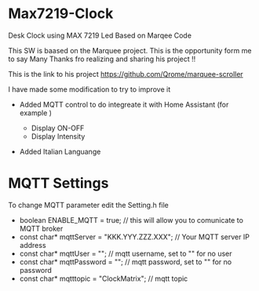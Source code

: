 # Max7219-Clock
Desk Clock using MAX 7219 Led Based on Marqee Code  

This SW is baased on the Marquee project.
This is the opportunity form me to say Many Thanks fro realizing and sharing his project !!

This is the link to his project
https://github.com/Qrome/marquee-scroller

I have made some modification to try to improve it 

- Added MQTT control to do integreate it with Home Assistant (for example )
  - Display ON-OFF
  - Display Intensity

- Added Italian Languange
 
 
# MQTT Settings

To change MQTT parameter edit the Setting.h file

- boolean ENABLE_MQTT = true;                   // this will allow you to comunicate to MQTT broker
- const char* mqttServer = "KKK.YYY.ZZZ.XXX";   // Your MQTT server IP address 
- const char* mqttUser = "";                    // mqtt username, set to "" for no user
- const char* mqttPassword = "";                // mqtt password, set to "" for no password
- const char* mqtttopic = "ClockMatrix";        // mqtt topic

